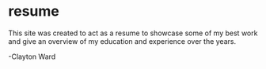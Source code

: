 # resume

This site was created to act as a resume to showcase some of my best work and give an overview of my education and experience over the years. 

-Clayton Ward
